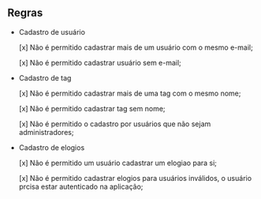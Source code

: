 ## Regras

- Cadastro de usuário

    [x] Não é permitido cadastrar mais de um usuário com o mesmo e-mail;

    [x] Não é permitido cadastrar usuário sem e-mail;


- Cadastro de tag

    [x] Não é permitido cadastrar mais de uma tag com o mesmo nome;

    [x] Não é permitido cadastrar tag sem nome;

    [x] Não é permitido o cadastro por usuários que não sejam administradores;


- Cadastro de elogios

    [x] Não é permitido um usuário cadastrar um elogiao para si;

    [x] Não é permitido cadastrar elogios para usuários inválidos, o usuário prcisa estar autenticado na aplicação;